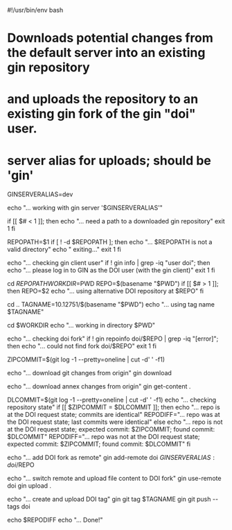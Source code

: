 #!/usr/bin/env bash
#
# Downloads potential changes from the default server into an existing gin repository
# and uploads the repository to an existing gin fork of the gin "doi" user.

# server alias for uploads; should be 'gin'
GINSERVERALIAS=dev

echo "... working with gin server '$GINSERVERALIAS'"

if [[ $# < 1 ]]; then
  echo "... need a path to a downloaded gin repository"
  exit 1
fi

REPOPATH=$1
if [ ! -d $REPOPATH ]; then
    echo "... $REPOPATH is not a valid directory"
    echo "    exiting..."
    exit 1
fi

echo "... checking gin client user"
if ! gin info | grep -iq "user doi"; then
  echo "... please log in to GIN as the DOI user (with the gin client)"
  exit 1
fi

cd $REPOPATH
WORKDIR=$PWD
REPO=$(basename "$PWD")
if [[ $# > 1 ]]; then
  REPO=$2
  echo "... using alternative DOI repository at $REPO"
fi

cd ..
TAGNAME=10.12751/$(basename "$PWD")
echo "... using tag name $TAGNAME"

cd $WORKDIR
echo "... working in directory $PWD"

echo "... checking doi fork"
if ! gin repoinfo doi/$REPO | grep -iq "[error]"; then
  echo "... could not find fork doi/$REPO"
  exit 1
fi

ZIPCOMMIT=$(git log -1 --pretty=oneline | cut -d' ' -f1)

echo "... download git changes from origin"
gin download

echo "... download annex changes from origin"
gin get-content .

DLCOMMIT=$(git log -1 --pretty=oneline | cut -d' ' -f1)
echo "... checking repository state"
if [[ $ZIPCOMMIT = $DLCOMMIT ]]; then
  echo "... repo is at the DOI request state; commits are identical"
  REPODIFF="... repo was at the DOI request state; last commits were identical"
else
  echo "... repo is not at the DOI request state; expected commit: $ZIPCOMMIT; found commit: $DLCOMMIT"
  REPODIFF="... repo was not at the DOI request state; expected commit: $ZIPCOMMIT; found commit: $DLCOMMIT"
fi

echo "... add DOI fork as remote"
gin add-remote doi $GINSERVERALIAS:doi/$REPO

echo "... switch remote and upload file content to DOI fork"
gin use-remote doi
gin upload .

echo "... create and upload DOI tag"
gin git tag $TAGNAME
gin git push --tags doi

echo $REPODIFF
echo "... Done!"
